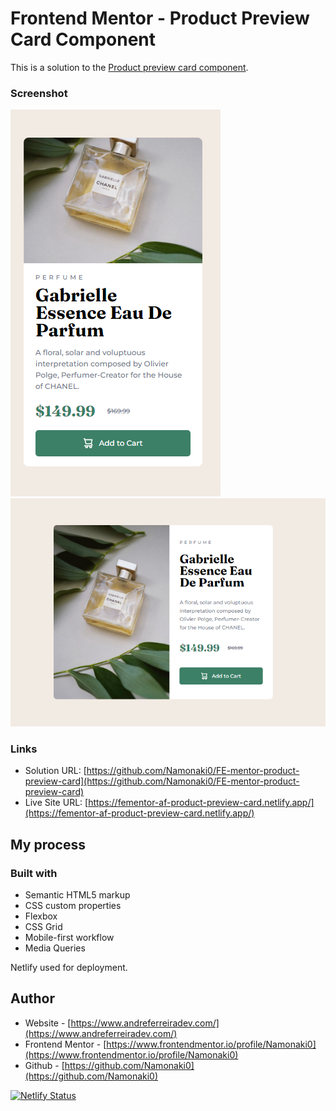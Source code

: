 # Frontend Mentor - Product Preview Card Component

This is a solution to the [Product preview card component](https://www.frontendmentor.io/challenges/product-preview-card-component-GO7UmttRfa).

### Screenshot

![mobile](./completed_screenshots/mobile.PNG)
![desktop](./completed_screenshots/desktop.PNG)

### Links

- Solution URL: [https://github.com/Namonaki0/FE-mentor-product-preview-card](https://github.com/Namonaki0/FE-mentor-product-preview-card)
- Live Site URL: [https://fementor-af-product-preview-card.netlify.app/](https://fementor-af-product-preview-card.netlify.app/)

## My process

### Built with

- Semantic HTML5 markup
- CSS custom properties
- Flexbox
- CSS Grid
- Mobile-first workflow
- Media Queries

Netlify used for deployment.

## Author

- Website - [https://www.andreferreiradev.com/](https://www.andreferreiradev.com/)
- Frontend Mentor - [https://www.frontendmentor.io/profile/Namonaki0](https://www.frontendmentor.io/profile/Namonaki0)
- Github - [https://github.com/Namonaki0](https://github.com/Namonaki0)

[![Netlify Status](https://api.netlify.com/api/v1/badges/de83b7a4-f4c4-4c03-bde8-9068ec1f9f65/deploy-status)](https://app.netlify.com/sites/fe-mentor-af-product-preview-card/deploys)
